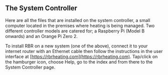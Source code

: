 ## The System Controller

Here are all the files that are installed on the system controller, a small computer located in the premises where heating is being managed. Two different controller models are catered for; a Raspberry Pi (Model B onwards) and an Orange Pi Zero 2.

To install RBR on a new system (one of the above), connect it to your internet router with an Ethernet cable then follow the instructions in the user interface at [https://rbrheating.com](https://rbrheating.com). Tap/click on the hamburger icon, choose Help, go to the index and from there to the System Controller page.
